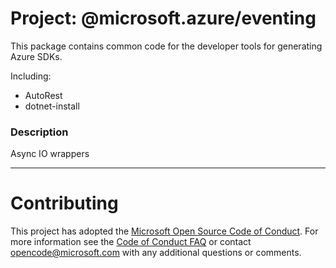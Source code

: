 # Project: @microsoft.azure/eventing

This package contains common code for the developer tools for generating Azure SDKs.

Including:
- AutoRest
- dotnet-install

### Description
Async IO wrappers

----

# Contributing

This project has adopted the [Microsoft Open Source Code of Conduct](https://opensource.microsoft.com/codeofconduct/). For more information see the [Code of Conduct FAQ](https://opensource.microsoft.com/codeofconduct/faq/) or contact [opencode@microsoft.com](mailto:opencode@microsoft.com) with any additional questions or comments.
